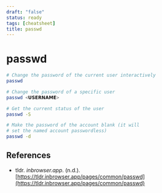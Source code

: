 ```yaml
---
draft: "false"
status: ready
tags: [cheatsheet]
title: passwd
---
```


# passwd

```bash
# Change the password of the current user interactively
passwd

# Change the password of a specific user
passwd <𝗨𝗦𝗘𝗥𝗡𝗔𝗠𝗘>

# Get the current status of the user
passwd -S

# Make the password of the account blank (it will
# set the named account passwordless)
passwd -d
```

## References

- tldr. _inbrowser.app_. (n.d.). [https://tldr.inbrowser.app/pages/common/passwd](https://tldr.inbrowser.app/pages/common/passwd)
